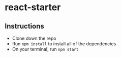 # react-starter

## Instructions

- Clone down the repo
- Run `npm install` to install all of the dependencies
- On your terminal, run `npm start`
